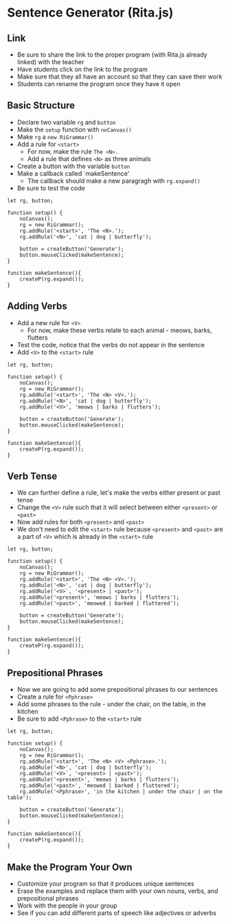 # Sentence Generator (Rita.js)

## Link
* Be sure to share the link to the proper program (with Rita.js already linked) with the teacher
* Have students click on the link to the program
* Make sure that they all have an account so that they can save their work
* Students can rename the program once they have it open

## Basic Structure
* Declare two variable `rg` and `button`
* Make the `setup` function with `noCanvas()`
* Make `rg` a `new RiGrammar()`
* Add a rule for `<start>`
  * For now, make the rule `The <N>.`
  * Add a rule that defines `<N>` as three animals
* Create a button with the variable `button`
* Make a callback called `makeSentence'
  * The callback should make a new paragragh with `rg.expand()`
* Be sure to test the code

~~~
let rg, button;

function setup() {
    noCanvas();
    rg = new RiGrammar();
    rg.addRule('<start>', 'The <N>.');
    rg.addRule('<N>', 'cat | dog | butterfly');
        
    button = createButton('Generate');
    button.mouseClicked(makeSentence);
}

function makeSentence(){
    createP(rg.expand());
}
~~~

## Adding Verbs
* Add a new rule for `<V>`
  * For now, make these verbs relate to each animal - meows, barks, flutters
* Test the code, notice that the verbs do not appear in the sentence
* Add `<V>` to the `<start>` rule

~~~
let rg, button;

function setup() {
    noCanvas();
    rg = new RiGrammar();
    rg.addRule('<start>', 'The <N> <V>.');
    rg.addRule('<N>', 'cat | dog | butterfly');
    rg.addRule('<V>', 'meows | barks | flutters');
        
    button = createButton('Generate');
    button.mouseClicked(makeSentence);
}

function makeSentence(){
    createP(rg.expand());
}
~~~

## Verb Tense
* We can further define a rule, let's make the verbs either present or past tense
* Change the `<V>` rule such that it will select between either `<present>` or `<past>`
* Now add rules for both `<present>` and `<past>`
* We don't need to edit the `<start>` rule because `<present>` and `<past>` are a part of `<V>` which is already in the `<start>` rule

~~~
let rg, button;

function setup() {
    noCanvas();
    rg = new RiGrammar();
    rg.addRule('<start>', 'The <N> <V>.');
    rg.addRule('<N>', 'cat | dog | butterfly');
    rg.addRule('<V>`, '<present> | <past>');
    rg.addRule('<present>', 'meows | barks | flutters');
    rg.addRule('<past>', 'meowed | barked | fluttered');
        
    button = createButton('Generate');
    button.mouseClicked(makeSentence);
}

function makeSentence(){
    createP(rg.expand());
}
~~~

## Prepositional Phrases
* Now we are going to add some prepositional phrases to our sentences
* Create a rule for `<Pphrase>`
* Add some phrases to the rule - under the chair, on the table, in the kitchen
* Be sure to add `<Pphrase>` to the `<start>` rule

~~~
let rg, button;

function setup() {
    noCanvas();
    rg = new RiGrammar();
    rg.addRule('<start>', 'The <N> <V> <Pphrase>.');
    rg.addRule('<N>', 'cat | dog | butterfly');
    rg.addRule('<V>`, '<present> | <past>');
    rg.addRule('<present>', 'meows | barks | flutters');
    rg.addRule('<past>', 'meowed | barked | fluttered');
    rg.addRule('<Pphrase>', 'in the kitchen | under the chair | on the table');
        
    button = createButton('Generate');
    button.mouseClicked(makeSentence);
}

function makeSentence(){
    createP(rg.expand());
}
~~~

## Make the Program Your Own
* Customize your program so that it produces unique sentences
* Erase the examples and replace them with your own nouns, verbs, and prepositional phrases
* Work with the people in your group
* See if you can add different parts of speech like adjectives or adverbs